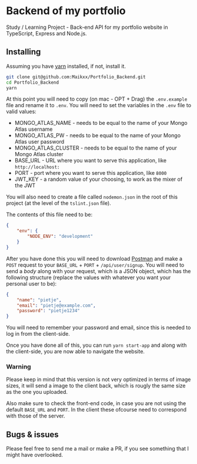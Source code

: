 # Backend of my portfolio

Study / Learning Project - Back-end API for my portfolio website in TypeScript, Express and Node.js.

## Installing

Assuming you have [yarn](https://yarnpkg.com/en/) installed, if not, install it.

```bash
git clone git@github.com:Maikxx/Portfolio_Backend.git
cd Portfolio_Backend
yarn
```

At this point you will need to copy (on mac - OPT + Drag) the `.env.example` file and rename it to `.env`.
You will need to set the variables in the `.env` file to valid values:
* MONGO\_ATLAS\_NAME - needs to be equal to the name of your Mongo Atlas username
* MONGO\_ATLAS\_PW - needs to be equal to the name of your Mongo Atlas user password
* MONGO\_ATLAS\_CLUSTER - needs to be equal to the name of your Mongo Atlas cluster
* BASE_URL - URL where you want to serve this application, like `http://localhost:`
* PORT - port where you want to serve this application, like `8000`
* JWT_KEY - a random value of your choosing, to work as the mixer of the JWT

You will also need to create a file called `nodemon.json` in the root of this project (at the level of the `tslint.json` file).

The contents of this file need to be:
```json
{
    "env": {
        "NODE_ENV": "development"
    }
}
```

After you have done this you will need to download [Postman](https://www.getpostman.com/) and make a `POST` request to your `BASE_URL` + `PORT` + `/api/user/signup`.
You will need to send a _body_ along with your request, which is a JSON object, which has the following structure (replace the values with whatever you want your personal user to be):

```json
{
	"name": "pietje",
	"email": "pietje@example.com",
	"password": "pietje1234"
}
```

You will need to remember your password and email, since this is needed to log in from the client-side.

Once you have done all of this, you can run `yarn start-app` and along with the client-side, you are now able to navigate the website.

### Warning

Please keep in mind that this version is not very optimized in terms of image sizes, it will send a image to the client back, which is rougly the same size as the one you uploaded.

Also make sure to check the front-end code, in case you are not using the default `BASE_URL` and `PORT`. In the client these ofcourse need to correspond with those of the server.

## Bugs & issues

Please feel free to send me a mail or make a PR, if you see something that I might have overlooked.